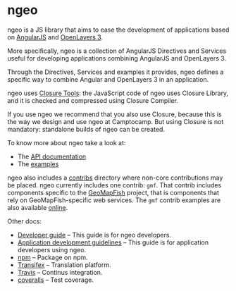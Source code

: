 # ngeo

ngeo is a JS library that aims to ease the development of applications based on
[AngularJS](https://angularjs.org/) and [OpenLayers 3](http://openlayers.org).

More specifically, ngeo is a collection of AngularJS Directives and Services
useful for developing applications combining AngularJS and OpenLayers 3.

Through the Directives, Services and examples it provides, ngeo defines
a specific way to combine Angular and OpenLayers 3 in an application.

ngeo uses [Closure Tools](https://developers.google.com/closure/): the
JavaScript code of ngeo uses Closure Library, and it is checked and compressed
using Closure Compiler.

If you use ngeo we recommend that you also use Closure, because this is the way
we design and use ngeo at Camptocamp. But using Closure is not mandatory:
standalone builds of ngeo can be created.

To know more about ngeo take a look at:

* The [API documentation](https://camptocamp.github.io/ngeo/master/apidoc/index.html)
* The [examples](https://camptocamp.github.io/ngeo/master/examples)

ngeo also includes a [contribs](contribs) directory where non-core
contributions may be placed. ngeo currently includes one contrib: `gmf`.  That
contrib includes components specific to the
[GeoMapFish](http://geomapfish.org/) project, that is components that rely on
GeoMapFish-specific web services. The `gmf` contrib examples are also available
[online](https://camptocamp.github.io/ngeo/master/examples/contribs/gmf/).

Other docs:

* [Developer guide](docs/developer-guide.md) – This guide is for ngeo
  developers.
* [Application development guidelines](docs/guidelines.md) – This guide is for
  application developers using ngeo.
* [npm](https://www.npmjs.com/package/ngeo) – Package on npm.
* [Transifex](https://www.transifex.com/camptocamp/ngeo/) – Translation platform.
* [Travis](https://travis-ci.org/camptocamp/ngeo) – Continus integration.
* [coveralls](https://coveralls.io/github/camptocamp/ngeo) – Test coverage.
